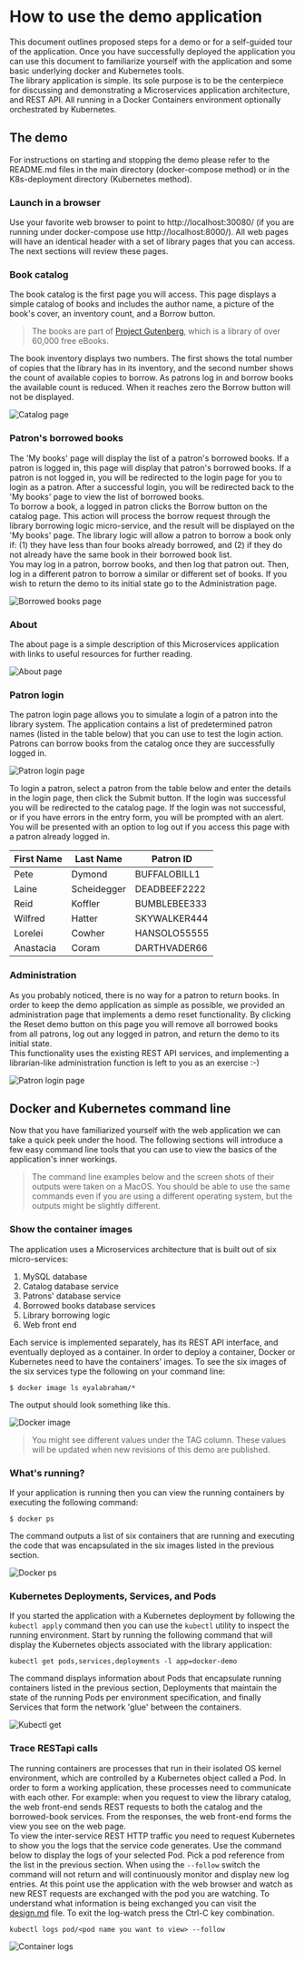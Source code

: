# How to use the demo application

This document outlines proposed steps for a demo or for a self-guided tour of the application. Once you have successfully deployed the application you can use this document to familiarize yourself with the application and some basic underlying docker and Kubernetes tools.  
The library application is simple. Its sole purpose is to be the centerpiece for discussing and demonstrating a Microservices application architecture, and REST API. All running in a Docker Containers environment optionally orchestrated by Kubernetes.

## The demo

For instructions on starting and stopping the demo please refer to the README.md files in the main directory (docker-compose method) or in the K8s-deployment directory (Kubernetes method).

### Launch in a browser

Use your favorite web browser to point to http://localhost:30080/ (if you are running under docker-compose use http://localhost:8000/). All web pages will have an identical header with a set of library pages that you can access. The next sections will review these pages.

### Book catalog

The book catalog is the first page you will access. This page displays a simple catalog of books and includes the author name, a picture of the book's cover, an inventory count, and a Borrow button.

> The books are part of [Project Gutenberg](https://www.gutenberg.org), which is a library of over 60,000 free eBooks.

The book inventory displays two numbers. The first shows the total number of copies that the library has in its inventory, and the second number shows the count of available copies to borrow. As patrons log in and borrow books the available count is reduced. When it reaches zero the Borrow button will not be displayed.

![Catalog page](image/catalog.png)

### Patron's borrowed books

The 'My books' page will display the list of a patron's borrowed books. If a patron is logged in, this page will display that patron's borrowed books. If a patron is not logged in, you will be redirected to the login page for you to login as a patron. After a successful login, you will be redirected back to the 'My books' page to view the list of borrowed books.  
To borrow a book, a logged in patron clicks the Borrow button on the catalog page. This action will process the borrow request through the library borrowing logic micro-service, and the result will be displayed on the 'My books' page. The library logic will allow a patron to borrow a book only if: (1) they have less than four books already borrowed, and (2) if they do not already have the same book in their borrowed book list.  
You may log in a patron, borrow books, and then log that patron out. Then, log in a different patron to borrow a similar or different set of books. If you wish to return the demo to its initial state go to the Administration page.

![Borrowed books page](image/mybooks.png)

### About

The about page is a simple description of this Microservices application with links to useful resources for further reading.

![About page](image/about.png)

### Patron login

The patron login page allows you to simulate a login of a patron into the library system. The application contains a list of predetermined patron names (listed in the table below) that you can use to test the login action. Patrons can borrow books from the catalog once they are successfully logged in.

![Patron login page](image/login.png)

To login a patron, select a patron from the table below and enter the details in the login page, then click the Submit button. If the login was successful you will be redirected to the catalog page. If the login was not successful, or if you have errors in the entry form, you will be prompted with an alert. You will be presented with an option to log out if you access this page with a patron already logged in.

| First Name | Last Name   | Patron ID    |
|------------|-------------|--------------|
| Pete       | Dymond      | BUFFALOBILL1 |
| Laine      | Scheidegger | DEADBEEF2222 |
| Reid       | Koffler     | BUMBLEBEE333 |
| Wilfred    | Hatter      | SKYWALKER444 |
| Lorelei    | Cowher      | HANSOLO55555 |
| Anastacia  | Coram       | DARTHVADER66 |

### Administration

As you probably noticed, there is no way for a patron to return books. In order to keep the demo application as simple as possible, we provided an administration page that implements a demo reset functionality. By clicking the Reset demo button on this page you will remove all borrowed books from all patrons, log out any logged in patron, and return the demo to its initial state.  
This functionality uses the existing REST API services, and implementing a librarian-like administration function is left to you as an exercise :-)

![Patron login page](image/administrator.png)

## Docker and Kubernetes command line

Now that you have familiarized yourself with the web application we can take a quick peek under the hood. The following sections will introduce a few easy command line tools that you can use to view the basics of the application's inner workings.

> The command line examples below and the screen shots of their outputs were taken on a MacOS. You should be able to use the same commands even if you are using a different operating system, but the outputs might be slightly different.

### Show the container images

The application uses a Microservices architecture that is built out of six micro-services:

1. MySQL database
2. Catalog database service
3. Patrons' database service
4. Borrowed books database services
5. Library borrowing logic
6. Web front end

Each service is implemented separately, has its REST API interface, and eventually deployed as a container. In order to deploy a container, Docker or Kubernetes need to have the containers' images. To see the six images of the six services type the following on your command line:

```
$ docker image ls eyalabraham/*
```

The output should look something like this.

![Docker image](image/docker-imags.png)

> You might see different values under the TAG column. These values will be updated when new revisions of this demo are published.

### What's running?

If your application is running then you can view the running containers by executing the following command:

```
$ docker ps
```

The command outputs a list of six containers that are running and executing the code that was encapsulated in the six images listed in the previous section.

![Docker ps](image/docker-ps.png)

### Kubernetes Deployments, Services, and Pods

If you started the application with a Kubernetes deployment by following the ```kubectl apply``` command then you can use the ```kubectl``` utility to inspect the running environment. Start by running the following command that will display the Kubernetes objects associated with the library application:

```
kubectl get pods,services,deployments -l app=docker-demo
```

The command displays information about Pods that encapsulate running containers listed in the previous section, Deployments that maintain the state of the running Pods per environment specification, and finally Services that form the network 'glue' between the containers.

![Kubectl get](image/kubectl-get.png)

### Trace RESTapi calls

The running containers are processes that run in their isolated OS kernel environment, which are controlled by a Kubernetes object called a Pod. In order to form a working application, these processes need to communicate with each other. For example: when you request to view the library catalog, the web front-end sends REST requests to both the catalog and the borrowed-book services. From the responses, the web front-end forms the view you see on the web page.  
To view the inter-service REST HTTP traffic you need to request Kubernetes to show you the logs that the service code generates. Use the command below to display the logs of your selected Pod. Pick a pod reference from the list in the previous section. When using the ```--follow``` switch the command will not return and will continuously monitor and display new log entries. At this point use the application with the web browser and watch as new REST requests are exchanged with the pod you are watching. To understand what information is being exchanged you can visit the [design.md](design.md) file. To exit the log-watch press the Ctrl-C key combination.

```
kubectl logs pod/<pod name you want to view> --follow
```

![Container logs](image/kubectl-logs-follow.png)
